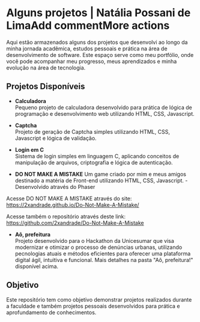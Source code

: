 # Alguns projetos | Natália Possani de LimaAdd commentMore actions
Aqui estão armazenados alguns dos projetos que desenvolvi ao longo da minha jornada acadêmica, estudos pessoais e prática na área de desenvolvimento de software. Este espaço serve como meu portfólio, onde você pode acompanhar meu progresso, meus aprendizados e minha evolução na área de tecnologia.

## Projetos Disponíveis

- **Calculadora**  
Pequeno projeto de calculadora desenvolvido para prática de lógica de programação e desenvolvimento web utilizando HTML, CSS, Javascript.

- **Captcha**  
Projeto de geração de Captcha simples utilizando HTML, CSS, Javascript e lógica de validação.  

- **Login em C**  
Sistema de login simples em linguagem C, aplicando conceitos de manipulação de arquivos, criptografia e lógica de autenticação.

- **DO NOT MAKE A MISTAKE**
Um game criado por mim e meus amigos destinado a matéria de Front-end utilizando HTML, CSS, Javascript. - Desenvolvido através do Phaser

Acesse DO NOT MAKE A MISTAKE através do site: https://2xandrade.github.io/Do-Not-Make-A-Mistake/

Acesse também o repositório através deste link: https://github.com/2xandrade/Do-Not-Make-A-Mistake 

- **Aô, prefeitura**  
Projeto desenvolvido para o Hackathon da Unicesumar que visa modernizar e otimizar o processo de denúncias urbanas, utilizando pecnologias atuais e métodos eficientes para oferecer uma plataforma digital ágil, intuitiva e funcional.
Mais detalhes na pasta "Aô, prefeitura!" disponível acima.
## Objetivo
Este repositório tem como objetivo demonstrar projetos realizados durante a faculdade e também projetos pessoais desenvolvidos para prática e aprofundamento de conhecimentos.
